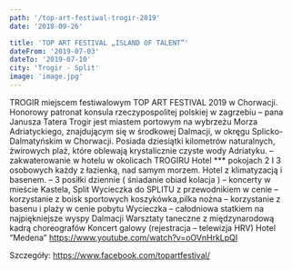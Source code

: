 ```yaml
---
path: '/top-art-festiwal-trogir-2019'
date: '2018-09-26'

title: 'TOP ART FESTIVAL „ISLAND OF TALENT”'
dateFrom: '2019-07-03'
dateTo: '2019-07-10'
city: 'Trogir - Split'
image: 'image.jpg'
---
```

TROGIR miejscem festiwalowym TOP ART FESTIVAL 2019 w Chorwacji. Honorowy patronat konsula rzeczypospolitej polskiej w zagrzebiu – pana Janusza Tatera Trogir jest miastem portowym na wybrzeżu Morza Adriatyckiego, znajdującym się w środkowej Dalmacji, w okręgu Splicko-Dalmatyńskim w Chorwacji. Posiada dziesiątki kilometrów naturalnych, żwirowych plaż, które oblewają krystalicznie czyste wody Adriatyku.
– zakwaterowanie w hotelu w okolicach TROGIRU Hotel *** pokojach 2 I 3 osobowych każdy z łazienką, nad samym morzem. Hotel z klimatyzacją i basenem.
– 3 posiłki dziennie ( śniadanie obiad kolacja )
– koncerty w mieście Kastela, Split
Wycieczka do SPLITU z przewodnikiem w cenie
– korzystanie z boisk sportowych koszykówka,pilka nożna
– korzystanie z basenu i plaży w cenie pobytu
Wycieczka – całodniowa statkiem na najpiękniejsze wyspy Dalmacji
Warsztaty taneczne z międzynarodową kadrą choreografów
Koncert galowy (rejestracja – telewizja HRV)
Hotel “Medena”
https://www.youtube.com/watch?v=oOVnHrkLpQI

Szczegóły:
https://www.facebook.com/topartfestival/